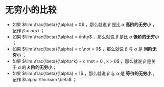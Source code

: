 # 无穷小的比较

- 如果 $\lim \frac{\beta}{\alpha} = 0$ ，那么就说 $\beta$ 是比 $\alpha$ **高阶的无穷小** ，记作 $\beta = o(\alpha)$ ；
- 如果 $\lim \frac{\beta}{\alpha} = \infty$ ，那么就说 $\beta$ 是比 $\alpha$ **低阶的无穷小** ；
- 如果 $\lim \frac{\beta}{\alpha} = c \not = 0$ ，那么就说 $\beta$ 与 $\alpha$ 是 **同阶无穷小** ；
- 如果 $\lim \frac{\beta}{\alpha^k} = c \not = 0 , k > 0$ ，那么就说 $\beta$ 是关于 $\alpha$ 的 **$k$ 阶的无穷小**；
- 如果 $\lim \frac{\beta}{\alpha} = 1$ ，那么就说 $\beta$ 与 $\alpha$ 是 **等价的无穷小** ，记作 $\alpha \thicksim \beta$ ；
